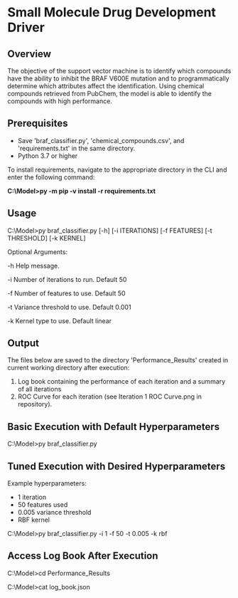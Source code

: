# Small Molecule Drug Development Driver

## Overview
The objective of the support vector machine is to identify which compounds have the ability to inhibit the BRAF V600E mutation and to programmatically determine which attributes affect the identification. Using chemical compounds retrieved from PubChem, the model is able to identify the compounds with high performance.

## Prerequisites
- Save 'braf_classifier.py', 'chemical_compounds.csv', and 'requirements.txt' in the same directory.
- Python 3.7 or higher

To install requirements, navigate to the appropriate directory in the CLI and enter the following command:

**C:\Model>py -m pip -v install -r requirements.txt**

## Usage
C:\Model>py braf_classifier.py [-h] [-i ITERATIONS] [-f FEATURES] [-t THRESHOLD] [-k KERNEL]

Optional Arguments:

-h Help message.

-i Number of iterations to run. Default 50

-f Number of features to use. Default 50

-t Variance threshold to use. Default 0.001

-k Kernel type to use. Default linear


## Output
The files below are saved to the directory 'Performance_Results' created in current working directory after execution:
1) Log book containing the performance of each iteration and a summary of all iterations
2) ROC Curve for each iteration (see Iteration 1 ROC Curve.png in repository).

## Basic Execution with Default Hyperparameters

C:\Model>py braf_classifier.py

## Tuned Execution with Desired Hyperparameters
Example hyperparameters:
- 1 iteration
- 50 features used
- 0.005 variance threshold
- RBF kernel

C:\Model>py braf_classifier.py -i 1 -f 50 -t 0.005 -k rbf


## Access Log Book After Execution
C:\Model>cd Performance_Results

C:\Model>cat log_book.json
